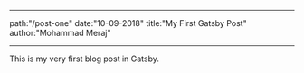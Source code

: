 - - -
path:"/post-one"
date:"10-09-2018"
title:"My First Gatsby Post"
author:"Mohammad Meraj"
- - -

This is my very first blog post in Gatsby.